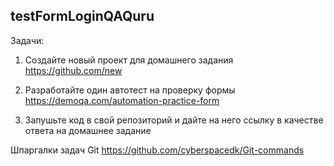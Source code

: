 ## testFormLoginQAQuru

Задачи:
1) Создайте новый проект для домашнего задания https://github.com/new

2) Разработайте один автотест на проверку формы https://demoqa.com/automation-practice-form
3) Запушьте код в свой репозиторий и дайте на него ссылку в качестве ответа на домашнее задание


Шпаргалки задач Git https://github.com/cyberspacedk/Git-commands
